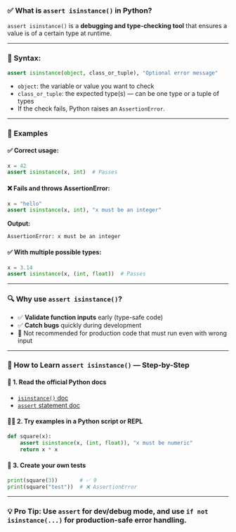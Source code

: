 ### ✅ What is `assert isinstance()` in Python?

`assert isinstance()` is a **debugging and type-checking tool** that ensures a value is of a certain type at runtime.

---

### 🧠 Syntax:

```python
assert isinstance(object, class_or_tuple), "Optional error message"
```

* `object`: the variable or value you want to check
* `class_or_tuple`: the expected type(s) — can be one type or a tuple of types
* If the check fails, Python raises an `AssertionError`.

---

### 🧪 Examples

#### ✅ Correct usage:

```python
x = 42
assert isinstance(x, int)  # Passes
```

#### ❌ Fails and throws AssertionError:

```python
x = "hello"
assert isinstance(x, int), "x must be an integer"
```

**Output:**

```
AssertionError: x must be an integer
```

#### ✅ With multiple possible types:

```python
x = 3.14
assert isinstance(x, (int, float))  # Passes
```

---

### 🔍 Why use `assert isinstance()`?

* ✅ **Validate function inputs** early (type-safe code)
* ✅ **Catch bugs** quickly during development
* 🚫 Not recommended for production code that must run even with wrong input

---

### 🎯 How to Learn `assert isinstance()` — Step-by-Step

#### 📘 1. **Read the official Python docs**

* [`isinstance()` doc](https://docs.python.org/3/library/functions.html#isinstance)
* [`assert` statement doc](https://docs.python.org/3/reference/simple_stmts.html#the-assert-statement)

#### 🧑‍💻 2. **Try examples in a Python script or REPL**

```python
def square(x):
    assert isinstance(x, (int, float)), "x must be numeric"
    return x * x
```

#### 🧪 3. **Create your own tests**

```python
print(square(3))       # ✅ 9
print(square("test"))  # ❌ AssertionError
```


---

### 💡 Pro Tip: Use `assert` for dev/debug mode, and use `if not isinstance(...)` for production-safe error handling.

